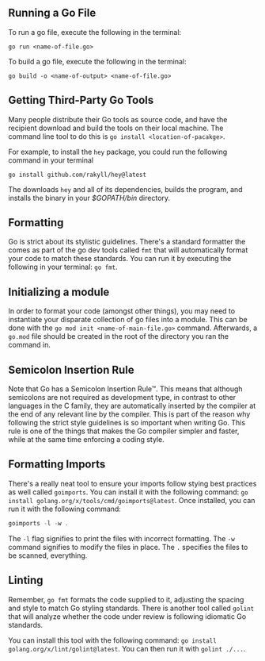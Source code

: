 ## Running a Go File
To run a go file, execute the following in the terminal:

`go run <name-of-file.go>`

To build a go file, execute the following in the terminal:

`go build -o <name-of-output> <name-of-file.go>`

## Getting Third-Party Go Tools
Many people distribute their Go tools as source code, and have the recipient download and build the tools on their local machine. The command line tool to do this is `go install <location-of-pacakge>`.

For example, to install the `hey` package, you could run the following command in your terminal

`go install github.com/rakyll/hey@latest`

The downloads `hey` and all of its dependencies, builds the program, and installs the binary in your _$GOPATH/bin_ directory.

## Formatting
Go is strict about its stylistic guidelines. There's a standard formatter the comes as part of the go dev tools called `fmt` that will automatically format your code to match these standards. You can run it by executing the following in your terminal: `go fmt`.

## Initializing a module
In order to format your code (amongst other things), you may need to instantiate your disparate collection of go files into a module. This can be done with the `go mod init <name-of-main-file.go>` command. Afterwards, a `go.mod` file should be created in the root of the directory you ran the command in.

## Semicolon Insertion Rule
Note that Go has a Semicolon Insertion Rule™. This means that although semicolons are not required as development type, in contrast to other languages in the C family, they are automatically inserted by the compiler at the end of any relevant line by the compiler. This is part of the reason why following the strict style guidelines is so important when writing Go. This rule is one of the things that makes the Go compiler simpler and faster, while at the same time enforcing a coding style.

## Formatting Imports
There's a really neat tool to ensure your imports follow stying best practices as well called `goimports`. You can install it with the following command: `go install golang.org/x/tools/cmd/goimports@latest`. Once installed, you can run it with the following command:

```go
goimports -l -w .
```

The `-l` flag signifies to print the files with incorrect formatting. The `-w` command signifies to modify the files in place. The `.` specifies the files to be scanned, everything.

## Linting
Remember, `go fmt` formats the code supplied to it, adjusting the spacing and style to match Go styling standards. There is another tool called `golint` that will analyze whether the code under review is following idiomatic Go standards.

You can install this tool with the following command: `go install golang.org/x/lint/golint@latest`. You can then run it with `golint ./...`.

